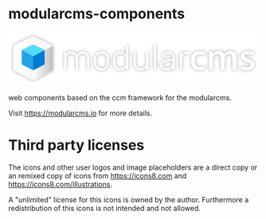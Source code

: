 # modularcms-components
![](./cms/resources/img/logo.svg)

web components based on the ccm framework for the modularcms.

Visit https://modularcms.io for more details.

# Third party licenses
The icons and other user logos and image placeholders are a direct copy or an remixed copy of icons from https://icons8.com and https://icons8.com/illustrations.

A "unlimited" license for this icons is owned by the author. Furthermore a redistribution of this icons is not intended and not allowed.